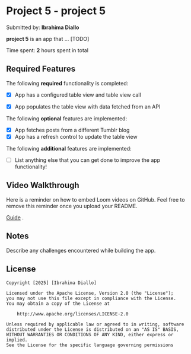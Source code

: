 # Project 5 - project 5

Submitted by: **Ibrahima Diallo**

**project 5** is an app that ... [TODO] 

Time spent: **2** hours spent in total

## Required Features

The following **required** functionality is completed:

- [X] App has a configured table view and table view call
- [X] App populates the table view with data fetched from an API


The following **optional** features are implemented:

- [X] App fetches posts from a different Tumblr blog
- [X] App has a refresh control to update the table view

The following **additional** features are implemented:

- [ ] List anything else that you can get done to improve the app functionality!

## Video Walkthrough

Here is a reminder on how to embed Loom videos on GitHub. Feel free to remove this reminder once you upload your README. 

[Guide](https://www.loom.com/share/9d71d364275c4d13840989797c34b57f?sid=539d0a64-c588-42bd-a2bd-e1bfa14aa6a6) .

## Notes

Describe any challenges encountered while building the app.

## License

    Copyright [2025] [Ibrahima Diallo]

    Licensed under the Apache License, Version 2.0 (the "License");
    you may not use this file except in compliance with the License.
    You may obtain a copy of the License at

        http://www.apache.org/licenses/LICENSE-2.0

    Unless required by applicable law or agreed to in writing, software
    distributed under the License is distributed on an "AS IS" BASIS,
    WITHOUT WARRANTIES OR CONDITIONS OF ANY KIND, either express or implied.
    See the License for the specific language governing permissions 
